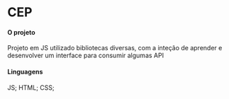 # CEP

#### O projeto ###
Projeto em JS utilizado bibliotecas diversas, com a inteção de aprender e desenvolver um interface para consumir algumas API


#### Linguagens ###
JS;
HTML;
CSS;

